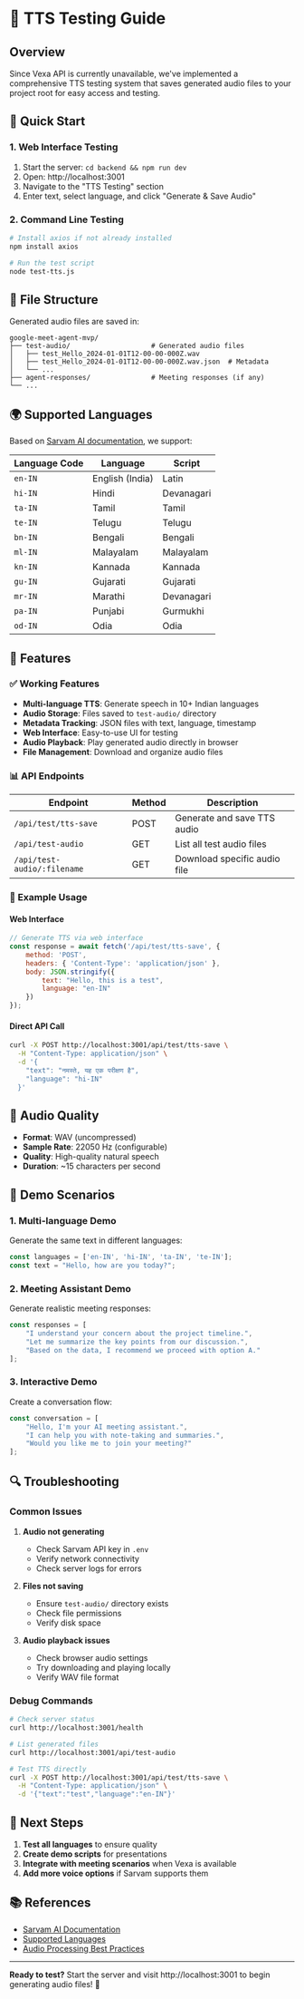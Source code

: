 # 🎤 TTS Testing Guide

## Overview

Since Vexa API is currently unavailable, we've implemented a comprehensive TTS testing system that saves generated audio files to your project root for easy access and testing.

## 🚀 Quick Start

### 1. Web Interface Testing
1. Start the server: `cd backend && npm run dev`
2. Open: http://localhost:3001
3. Navigate to the "TTS Testing" section
4. Enter text, select language, and click "Generate & Save Audio"

### 2. Command Line Testing
```bash
# Install axios if not already installed
npm install axios

# Run the test script
node test-tts.js
```

## 📁 File Structure

Generated audio files are saved in:
```
google-meet-agent-mvp/
├── test-audio/                    # Generated audio files
│   ├── test_Hello_2024-01-01T12-00-00-000Z.wav
│   ├── test_Hello_2024-01-01T12-00-00-000Z.wav.json  # Metadata
│   └── ...
├── agent-responses/               # Meeting responses (if any)
└── ...
```

## 🌍 Supported Languages

Based on [Sarvam AI documentation](https://docs.sarvam.ai/api-reference-docs/introduction), we support:

| Language Code | Language | Script |
|---------------|----------|--------|
| `en-IN` | English (India) | Latin |
| `hi-IN` | Hindi | Devanagari |
| `ta-IN` | Tamil | Tamil |
| `te-IN` | Telugu | Telugu |
| `bn-IN` | Bengali | Bengali |
| `ml-IN` | Malayalam | Malayalam |
| `kn-IN` | Kannada | Kannada |
| `gu-IN` | Gujarati | Gujarati |
| `mr-IN` | Marathi | Devanagari |
| `pa-IN` | Punjabi | Gurmukhi |
| `od-IN` | Odia | Odia |

## 🎯 Features

### ✅ Working Features
- **Multi-language TTS**: Generate speech in 10+ Indian languages
- **Audio Storage**: Files saved to `test-audio/` directory
- **Metadata Tracking**: JSON files with text, language, timestamp
- **Web Interface**: Easy-to-use UI for testing
- **Audio Playback**: Play generated audio directly in browser
- **File Management**: Download and organize audio files

### 📊 API Endpoints

| Endpoint | Method | Description |
|----------|--------|-------------|
| `/api/test/tts-save` | POST | Generate and save TTS audio |
| `/api/test-audio` | GET | List all test audio files |
| `/api/test-audio/:filename` | GET | Download specific audio file |

### 🔧 Example Usage

#### Web Interface
```javascript
// Generate TTS via web interface
const response = await fetch('/api/test/tts-save', {
    method: 'POST',
    headers: { 'Content-Type': 'application/json' },
    body: JSON.stringify({
        text: "Hello, this is a test",
        language: "en-IN"
    })
});
```

#### Direct API Call
```bash
curl -X POST http://localhost:3001/api/test/tts-save \
  -H "Content-Type: application/json" \
  -d '{
    "text": "नमस्ते, यह एक परीक्षण है",
    "language": "hi-IN"
  }'
```

## 🎵 Audio Quality

- **Format**: WAV (uncompressed)
- **Sample Rate**: 22050 Hz (configurable)
- **Quality**: High-quality natural speech
- **Duration**: ~15 characters per second

## 📱 Demo Scenarios

### 1. Multi-language Demo
Generate the same text in different languages:
```javascript
const languages = ['en-IN', 'hi-IN', 'ta-IN', 'te-IN'];
const text = "Hello, how are you today?";
```

### 2. Meeting Assistant Demo
Generate realistic meeting responses:
```javascript
const responses = [
    "I understand your concern about the project timeline.",
    "Let me summarize the key points from our discussion.",
    "Based on the data, I recommend we proceed with option A."
];
```

### 3. Interactive Demo
Create a conversation flow:
```javascript
const conversation = [
    "Hello, I'm your AI meeting assistant.",
    "I can help you with note-taking and summaries.",
    "Would you like me to join your meeting?"
];
```

## 🔍 Troubleshooting

### Common Issues

1. **Audio not generating**
   - Check Sarvam API key in `.env`
   - Verify network connectivity
   - Check server logs for errors

2. **Files not saving**
   - Ensure `test-audio/` directory exists
   - Check file permissions
   - Verify disk space

3. **Audio playback issues**
   - Check browser audio settings
   - Try downloading and playing locally
   - Verify WAV file format

### Debug Commands
```bash
# Check server status
curl http://localhost:3001/health

# List generated files
curl http://localhost:3001/api/test-audio

# Test TTS directly
curl -X POST http://localhost:3001/api/test/tts-save \
  -H "Content-Type: application/json" \
  -d '{"text":"test","language":"en-IN"}'
```

## 🎉 Next Steps

1. **Test all languages** to ensure quality
2. **Create demo scripts** for presentations
3. **Integrate with meeting scenarios** when Vexa is available
4. **Add more voice options** if Sarvam supports them

## 📚 References

- [Sarvam AI Documentation](https://docs.sarvam.ai/api-reference-docs/introduction)
- [Supported Languages](https://docs.sarvam.ai/api-reference-docs/text-to-speech/convert)
- [Audio Processing Best Practices](https://github.com/sameermahajan/ML-Audio-Models)

---

**Ready to test?** Start the server and visit http://localhost:3001 to begin generating audio files! 🎤 